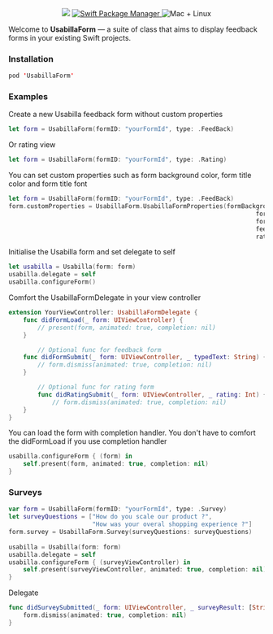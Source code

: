 <p align="center">
    <img src="https://img.shields.io/badge/Swift-5.0-orange.svg" />
    <a href="https://swift.org/package-manager">
        <img src="https://img.shields.io/cocoapods/v/UsabillaForm.svg" alt="Swift Package Manager" />
    </a>
    <img src="https://img.shields.io/badge/platforms-ios-brightgreen.svg?style=flat" alt="Mac + Linux" />
</p>

Welcome to **UsabillaForm** — a suite of class that aims to display feedback forms in your existing Swift projects. 

### Installation 
```swift
pod 'UsabillaForm'
```

### Examples 

Create a new Usabilla feedback form without custom properties
```swift
let form = UsabillaForm(formID: "yourFormId", type: .FeedBack)
```

Or rating view
```swift
let form = UsabillaForm(formID: "yourFormId", type: .Rating)
```

You can set custom properties such as form background color, form title color and form title font
```swift
let form = UsabillaForm(formID: "yourFormId", type: .FeedBack)
form.customProperties = UsabillaForm.UsabillaFormProperties(formBackgroundColor: .white,
                                                                    formTitleTextColor: .black,
                                                                    formTitleFont: .systemFont(ofSize: 12, weight: .light),
                                                                    feedBackQuestionTitle: "Your feedback",
                                                                    ratingTitle: "Rate our awesome app")
```

Initialise the Usabilla form and set delegate to self
```swift
let usabilla = Usabilla(form: form)
usabilla.delegate = self
usabilla.configureForm()
```

Comfort the UsabillaFormDelegate in your view controller
```swift
extension YourViewController: UsabillaFormDelegate {
	func didFormLoad(_ form: UIViewController) {
		// present(form, animated: true, completion: nil)
	}

    	// Optional func for feedback form
	func didFormSubmit(_ form: UIViewController, _ typedText: String) {
		// form.dismiss(animated: true, completion: nil)
	}	

        // Optional func for rating form
    	func didRatingSubmit(_ form: UIViewController, _ rating: Int) {
        	// form.dismiss(animated: true, completion: nil)
	}
}
```

You can load the form with completion handler. You don't have to comfort the didFormLoad if you use completion handler
```swift
usabilla.configureForm { (form) in
    self.present(form, animated: true, completion: nil)            
}
```

### Surveys
```swift
var form = UsabillaForm(formID: "yourFormId", type: .Survey)
let surveyQuestions = ["How do you scale our product ?",
                       "How was your overal shopping experience ?"]
form.survey = UsabillaForm.Survey(surveyQuestions: surveyQuestions)
        
usabilla = Usabilla(form: form)
usabilla.delegate = self
usabilla.configureForm { (surveyViewController) in
    self.present(surveyViewController, animated: true, completion: nil)
}
```

Delegate
```swift
func didSurveySubmitted(_ form: UIViewController, _ surveyResult: [String : Int]) {
    form.dismiss(animated: true, completion: nil)    
}
```